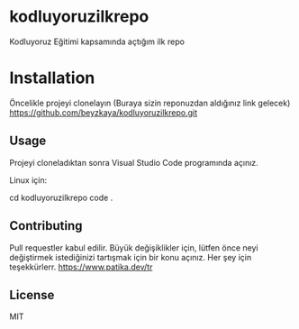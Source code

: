 # kodluyoruzilkrepo
Kodluyoruz Eğitimi kapsamında açtığım ilk repo
# Installation
Öncelikle projeyi clonelayın (Buraya sizin reponuzdan aldığınız link gelecek)
https://github.com/beyzkaya/kodluyoruzilkrepo.git

## Usage
Projeyi cloneladıktan sonra Visual Studio Code programında açınız.

Linux için:

cd kodluyoruzilkrepo
code .
 
## Contributing
Pull requestler kabul edilir. Büyük değişiklikler için, lütfen önce neyi değiştirmek istediğinizi tartışmak için bir konu açınız. Her şey için teşekkürlerr. https://www.patika.dev/tr

## License
MIT
